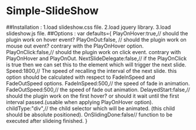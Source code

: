 # Simple-SlideShow
##Installation : 
1.load slideshow.css file.
2.load jquery library.
3.load slideshow.js file.
##Options :
var defaults={
			PlayOnHover:true,// should the plugin work on hover event?
			PlayOnOut:false, // should the plugin work on mouse out event? contrary with the PlayOnHover option.
			PlayOnClick:false,// should the plugin work on click event. contrary with PlayOnHover and PlayOnOut.
			NextSlideDelegate:false,// if the PlayOnClick is true then we can set this to the element which will trigger the next slide.
			Speed:1800,// The speed of recalling the interval of the next slide. this option should be calculated with respect to FadeInSpeed and FadeOutSpeed options.
			FadeInSpeed:500,// the speed of fade in animation.
			FadeOutSpeed:500,// the speed of fade out animation.
			DelayedStart:false,// should the plugin work on the first hover? or should it wait until the first interval passed.(usable when applying PlayOnHover option).
			childType:"div",//  the child selector which will be animated. (this child should be absolute positioned).
			OnSlidingDone:false// function to be executed after slideing finished.
		}
